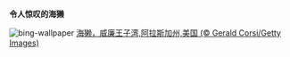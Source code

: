 
**令人惊叹的海獭**

![bing-wallpaper](https://www.bing.com/th?id=OHR.IcebergOtter_ZH-CN0972467238_1920x1080.jpg)
[海獭，威廉王子湾,阿拉斯加州,美国 (© Gerald Corsi/Getty Images)](https://www.bing.com/search?q=%E6%B5%B7%E7%8D%AD&amp;form=hpcapt&amp;mkt=zh-cn)
  
